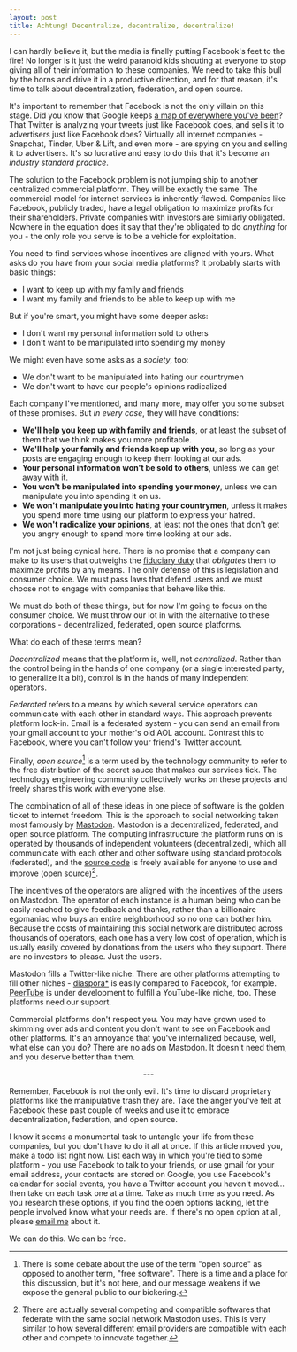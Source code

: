 ```yaml
---
layout: post
title: Achtung! Decentralize, decentralize, decentralize!
---
```


I can hardly believe it, but the media is finally putting Facebook's feet to the
fire! No longer is it just the weird paranoid kids shouting at everyone to stop
giving all of their information to these companies. We need to take this bull by
the horns and drive it in a productive direction, and for that reason, it's time
to talk about decentralization, federation, and open source.

It's important to remember that Facebook is not the only villain on this stage.
Did you know that Google keeps [a map of everywhere you've
been](https://www.google.com/maps/timeline?pb)? That Twitter is analyzing your
tweets just like Facebook does, and sells it to advertisers just like Facebook
does? Virtually all internet companies - Snapchat, Tinder, Uber &amp; Lift, and
even more - are spying on you and selling it to advertisers. It's so lucrative
and easy to do this that it's become an *industry standard practice*.

The solution to the Facebook problem is not jumping ship to another centralized
commercial platform. They will be exactly the same. The commercial model for
internet services is inherently flawed. Companies like Facebook, publicly
traded, have a legal obligation to maximize profits for their shareholders.
Private companies with investors are similarly obligated. Nowhere in the
equation does it say that they're obligated to do *anything* for you - the only
role you serve is to be a vehicle for exploitation.

You need to find services whose incentives are aligned with yours. What asks do
you have from your social media platforms? It probably starts with basic things:

- I want to keep up with my family and friends
- I want my family and friends to be able to keep up with me

But if you're smart, you might have some deeper asks:

- I don't want my personal information sold to others
- I don't want to be manipulated into spending my money

We might even have some asks as a *society*, too:

- We don't want to be manipulated into hating our countrymen
- We don't want to have our people's opinions radicalized

Each company I've mentioned, and many more, may offer you some subset of these
promises. But *in every case*, they will have conditions:

- **We'll help you keep up with family and friends**, or at least the subset
  of them that we think makes you more profitable.
- **We'll help your family and friends keep up with you**, so long as your posts
  are engaging enough to keep them looking at our ads.
- **Your personal information won't be sold to others**, unless we can get away
  with it.
- **You won't be manipulated into spending your money**, unless we can
  manipulate you into spending it on us.
- **We won't manipulate you into hating your countrymen**, unless it makes you
  spend more time using our platform to express your hatred.
- **We won't radicalize your opinions**, at least not the ones that don't get
  you angry enough to spend more time looking at our ads.

I'm not just being cynical here. There is no promise that a company can make to
its users that outweighs the [fiduciary
duty](https://legal-dictionary.thefreedictionary.com/fiduciary+duty) that
*obligates* them to maximize profits by any means. The only defense of this is
legislation and consumer choice. We must pass laws that defend users and we must
choose not to engage with companies that behave like this.

We must do both of these things, but for now I'm going to focus on the consumer
choice. We must throw our lot in with the alternative to these corporations -
decentralized, federated, open source platforms.

What do each of these terms mean?

*Decentralized* means that the platform is, well, not *centralized*. Rather
than the control being in the hands of one company (or a single interested
party, to generalize it a bit), control is in the hands of many independent
operators.

*Federated* refers to a means by which several service operators can
communicate with each other in standard ways. This approach prevents
platform lock-in. Email is a federated system - you can send an email from
your gmail account to your mother's old AOL account. Contrast this to Facebook,
where you can't follow your friend's Twitter account.

Finally, *open source*[^1] is a term used by the technology community to refer
to the free distribution of the secret sauce that makes our services tick. The
technology engineering community collectively works on these projects and freely
shares this work with everyone else.

The combination of all of these ideas in one piece of software is the golden
ticket to internet freedom. This is the approach to social networking taken most
famously by [Mastodon](http://joinmastodon.org/). Mastodon is a decentralized,
federated, and open source platform. The computing infrastructure the platform
runs on is operated by thousands of independent volunteers (decentralized),
which all communicate with each other and other software using standard
protocols (federated), and the [source
code](https://github.com/tootsuite/mastodon) is freely available for anyone to
use and improve (open source)[^2].

The incentives of the operators are aligned with the incentives of the users on
Mastodon. The operator of each instance is a human being who can be easily
reached to give feedback and thanks, rather than a billionaire egomaniac who buys
an entire neighborhood so no one can bother him. Because the costs of
maintaining this social network are distributed across thousands of operators,
each one has a very low cost of operation, which is usually easily covered by
donations from the users who they support. There are no investors to please.
Just the users.

Mastodon fills a Twitter-like niche. There are other platforms attempting to
fill other niches - [diaspora*](https://diasporafoundation.org/) is easily
compared to Facebook, for example.
[PeerTube](https://github.com/Chocobozzz/PeerTube) is under development to
fulfill a YouTube-like niche, too. These platforms need our support.

Commercial platforms don't respect you. You may have grown used to skimming over
ads and content you don't want to see on Facebook and other platforms. It's an
annoyance that you've internalized because, well, what else can you do? There
are no ads on Mastodon. It doesn't need them, and you deserve better than them.

<p style="text-align: center">---</p>

Remember, Facebook is not the only evil. It's time to discard proprietary
platforms like the manipulative trash they are.  Take the anger you've felt at
Facebook these past couple of weeks and use it to embrace decentralization,
federation, and open source.

I know it seems a monumental task to untangle your life from these companies,
but you don't have to do it all at once. If this article moved you, make a todo
list right now. List each way in which you're tied to some platform - you use
Facebook to talk to your friends, or use gmail for your email address, your
contacts are stored on Google, you use Facebook's calendar for social events,
you have a Twitter account you haven't moved... then take on each task one at a
time. Take as much time as you need. As you research these options, if you find
the open options lacking, let the people involved know what your needs are. If
there's no open option at all, please [email me](mailto:sir@cmpwn.com) about it.

We can do this. We can be free.

[^1]: There is some debate about the use of the term "open source" as opposed to another term, "free software". There is a time and a place for this discussion, but it's not here, and our message weakens if we expose the general public to our bickering.
[^2]: There are actually several competing and compatible softwares that federate with the same social network Mastodon uses. This is very similar to how several different email providers are compatible with each other and compete to innovate together.
